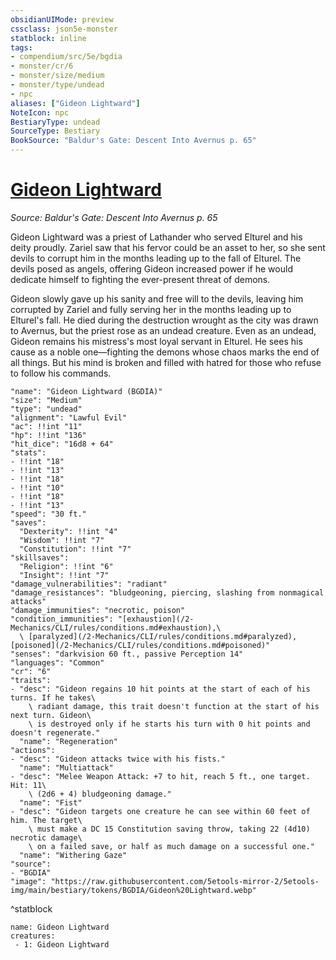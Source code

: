 ```yaml
---
obsidianUIMode: preview
cssclass: json5e-monster
statblock: inline
tags:
- compendium/src/5e/bgdia
- monster/cr/6
- monster/size/medium
- monster/type/undead
- npc
aliases: ["Gideon Lightward"]
NoteIcon: npc
BestiaryType: undead
SourceType: Bestiary
BookSource: "Baldur's Gate: Descent Into Avernus p. 65"
---
```

# [Gideon Lightward](2-Mechanics/CLI/bestiary/npc/gideon-lightward-bgdia.md)
*Source: Baldur's Gate: Descent Into Avernus p. 65*  

Gideon Lightward was a priest of Lathander who served Elturel and his deity proudly. Zariel saw that his fervor could be an asset to her, so she sent devils to corrupt him in the months leading up to the fall of Elturel. The devils posed as angels, offering Gideon increased power if he would dedicate himself to fighting the ever-present threat of demons.

Gideon slowly gave up his sanity and free will to the devils, leaving him corrupted by Zariel and fully serving her in the months leading up to Elturel's fall. He died during the destruction wrought as the city was drawn to Avernus, but the priest rose as an undead creature. Even as an undead, Gideon remains his mistress's most loyal servant in Elturel. He sees his cause as a noble one—fighting the demons whose chaos marks the end of all things. But his mind is broken and filled with hatred for those who refuse to follow his commands.

```statblock
"name": "Gideon Lightward (BGDIA)"
"size": "Medium"
"type": "undead"
"alignment": "Lawful Evil"
"ac": !!int "11"
"hp": !!int "136"
"hit_dice": "16d8 + 64"
"stats":
- !!int "18"
- !!int "13"
- !!int "18"
- !!int "10"
- !!int "18"
- !!int "13"
"speed": "30 ft."
"saves":
  "Dexterity": !!int "4"
  "Wisdom": !!int "7"
  "Constitution": !!int "7"
"skillsaves":
  "Religion": !!int "6"
  "Insight": !!int "7"
"damage_vulnerabilities": "radiant"
"damage_resistances": "bludgeoning, piercing, slashing from nonmagical attacks"
"damage_immunities": "necrotic, poison"
"condition_immunities": "[exhaustion](/2-Mechanics/CLI/rules/conditions.md#exhaustion),\
  \ [paralyzed](/2-Mechanics/CLI/rules/conditions.md#paralyzed), [poisoned](/2-Mechanics/CLI/rules/conditions.md#poisoned)"
"senses": "darkvision 60 ft., passive Perception 14"
"languages": "Common"
"cr": "6"
"traits":
- "desc": "Gideon regains 10 hit points at the start of each of his turns. If he takes\
    \ radiant damage, this trait doesn't function at the start of his next turn. Gideon\
    \ is destroyed only if he starts his turn with 0 hit points and doesn't regenerate."
  "name": "Regeneration"
"actions":
- "desc": "Gideon attacks twice with his fists."
  "name": "Multiattack"
- "desc": "Melee Weapon Attack: +7 to hit, reach 5 ft., one target. Hit: 11\
    \ (2d6 + 4) bludgeoning damage."
  "name": "Fist"
- "desc": "Gideon targets one creature he can see within 60 feet of him. The target\
    \ must make a DC 15 Constitution saving throw, taking 22 (4d10) necrotic damage\
    \ on a failed save, or half as much damage on a successful one."
  "name": "Withering Gaze"
"source":
- "BGDIA"
"image": "https://raw.githubusercontent.com/5etools-mirror-2/5etools-img/main/bestiary/tokens/BGDIA/Gideon%20Lightward.webp"
```
^statblock

```encounter-table
name: Gideon Lightward
creatures:
 - 1: Gideon Lightward
```